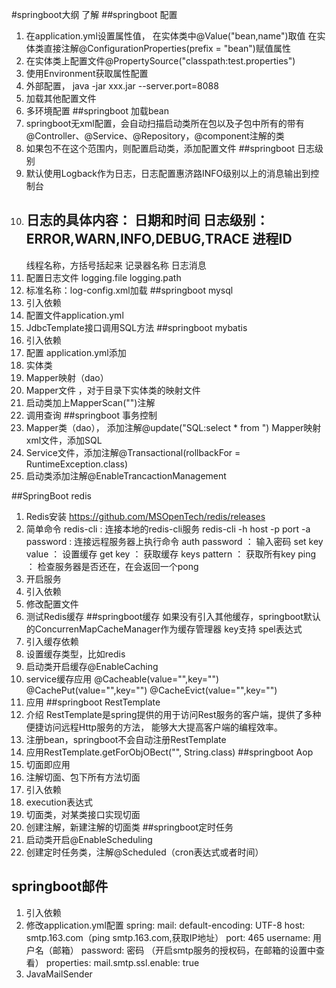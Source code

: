 #springboot大纲 了解
##springboot 配置
1. 在application.yml设置属性值，
	在实体类中@Value("bean,name")取值
	在实体类直接注解@ConfigurationProperties(prefix = "bean")赋值属性
2. 在实体类上配置文件@PropertySource("classpath:test.properties")
3. 使用Environment获取属性配置
4. 外部配置， java -jar xxx.jar --server.port=8088
5. 加载其他配置文件
6. 多环境配置
##springboot 加载bean
1. springboot无xml配置，会自动扫描启动类所在包以及子包中所有的带有@Controller、@Service、@Repository，@component注解的类
2. 如果包不在这个范围内，则配置启动类，添加配置文件
##springboot 日志级别
1. 默认使用Logback作为日志，日志配置惠济路INFO级别以上的消息输出到控制台
2. 日志的具体内容：
	日期和时间
	日志级别：ERROR,WARN,INFO,DEBUG,TRACE
	进程ID
	---
	线程名称，方括号括起来
	记录器名称
	日志消息
3. 配置日志文件
	logging.file
	logging.path
4. 标准名称：log-config.xml加载
##springboot mysql
1. 引入依赖
2. 配置文件application.yml
3. JdbcTemplate接口调用SQL方法
##springboot mybatis
1. 引入依赖
2. 配置 application.yml添加
3. 实体类
4. Mapper映射（dao）
5. Mapper文件 ，对于目录下实体类的映射文件
6. 启动类加上MapperScan("")注解
7. 调用查询
##springboot 事务控制
1. Mapper类（dao），
	添加注解@update("SQL:select * from ")
	Mapper映射xml文件，添加SQL
2. Service文件，添加注解@Transactional(rollbackFor = RuntimeException.class)
3. 启动类添加注解@EnableTrancactionManagement

##SpringBoot redis
 1. Redis安装 https://github.com/MSOpenTech/redis/releases
 2. 简单命令
        redis-cli   :   连接本地的redis-cli服务
        redis-cli -h host -p port -a password : 连接远程服务器上执行命令
        auth password ： 输入密码
        set key value   ： 设置缓存
        get key ：   获取缓存
        keys  pattern  ： 获取所有key
        ping    ：   检查服务器是否还在，在会返回一个pong  
 3. 开启服务
 4. 引入依赖
 5. 修改配置文件
 6. 测试Redis缓存
##springboot缓存
    如果没有引入其他缓存，springboot默认的ConcurrenMapCacheManager作为缓存管理器
    key支持 spel表达式
1. 引入缓存依赖
2. 设置缓存类型，比如redis
3. 启动类开启缓存@EnableCaching
4. service缓存应用
	@Cacheable(value="",key="")
	@CachePut(value="",key="")
	@CacheEvict(value="",key="")
5. 应用
##springboot RestTemplate
1.  介绍 
        RestTemplate是spring提供的用于访问Rest服务的客户端，提供了多种便捷访问远程Http服务的方法，
    能够大大提高客户端的编程效率。
2. 注册bean，springboot不会自动注册RestTemplate
3. 应用RestTemplate.getForObjOBect("", String.class)
##springboot Aop
1. 切面即应用
2. 注解切面、包下所有方法切面
3. 引入依赖
4. execution表达式
5. 切面类，对某类接口实现切面
5. 创建注解，新建注解的切面类
##springboot定时任务
1. 启动类开启@EnableScheduling
2. 创建定时任务类，注解@Scheduled（cron表达式或者时间）
## springboot邮件
1. 引入依赖 
2. 修改application.yml配置
    spring:
      mail:
        default-encoding: UTF-8
        host: smtp.163.com（ping smtp.163.com,获取IP地址）
        port: 465
        username: 用户名（邮箱）
        password: 密码 （开启smtp服务的授权码，在邮箱的设置中查看）
        properties:
          mail.smtp.ssl.enable: true
3. JavaMailSender
##
